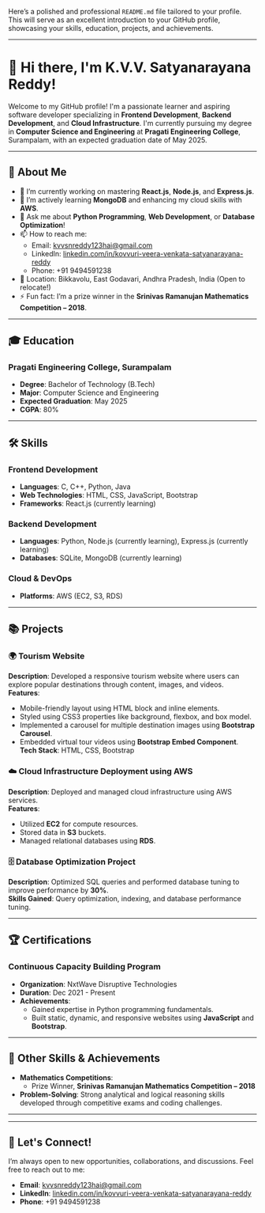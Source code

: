 Here’s a polished and professional `README.md` file tailored to your profile. This will serve as an excellent introduction to your GitHub profile, showcasing your skills, education, projects, and achievements.

---

# 👋 Hi there, I'm **K.V.V. Satyanarayana Reddy**!

Welcome to my GitHub profile! I'm a passionate learner and aspiring software developer specializing in **Frontend Development**, **Backend Development**, and **Cloud Infrastructure**. I'm currently pursuing my degree in **Computer Science and Engineering** at **Pragati Engineering College**, Surampalam, with an expected graduation date of May 2025.

---

## 🌟 About Me

- 🔭 I’m currently working on mastering **React.js**, **Node.js**, and **Express.js**.
- 🌱 I’m actively learning **MongoDB** and enhancing my cloud skills with **AWS**.
- 💬 Ask me about **Python Programming**, **Web Development**, or **Database Optimization**!
- 📫 How to reach me:  
  - Email: [kvvsnreddy123hai@gmail.com](mailto:kvvsnreddy123hai@gmail.com)  
  - LinkedIn: [linkedin.com/in/kovvuri-veera-venkata-satyanarayana-reddy](https://www.linkedin.com/in/kovvuri-veera-venkata-satyanarayana-reddy-562407229)  
  - Phone: +91 9494591238  
- 📍 Location: Bikkavolu, East Godavari, Andhra Pradesh, India (Open to relocate!)  
- ⚡ Fun fact: I’m a prize winner in the **Srinivas Ramanujan Mathematics Competition – 2018**.

---

## 🎓 Education

### **Pragati Engineering College, Surampalam**
- **Degree**: Bachelor of Technology (B.Tech)  
- **Major**: Computer Science and Engineering  
- **Expected Graduation**: May 2025  
- **CGPA**: 80%  

---

## 🛠 Skills

### Frontend Development
- **Languages**: C, C++, Python, Java  
- **Web Technologies**: HTML, CSS, JavaScript, Bootstrap  
- **Frameworks**: React.js (currently learning)

### Backend Development
- **Languages**: Python, Node.js (currently learning), Express.js (currently learning)  
- **Databases**: SQLite, MongoDB (currently learning)

### Cloud & DevOps
- **Platforms**: AWS (EC2, S3, RDS)

---

## 📚 Projects

### 🌍 **Tourism Website**
**Description**: Developed a responsive tourism website where users can explore popular destinations through content, images, and videos.  
**Features**:  
- Mobile-friendly layout using HTML block and inline elements.  
- Styled using CSS3 properties like background, flexbox, and box model.  
- Implemented a carousel for multiple destination images using **Bootstrap Carousel**.  
- Embedded virtual tour videos using **Bootstrap Embed Component**.  
**Tech Stack**: HTML, CSS, Bootstrap  

### ☁️ **Cloud Infrastructure Deployment using AWS**
**Description**: Deployed and managed cloud infrastructure using AWS services.  
**Features**:  
- Utilized **EC2** for compute resources.  
- Stored data in **S3** buckets.  
- Managed relational databases using **RDS**.  

### 🗄️ **Database Optimization Project**
**Description**: Optimized SQL queries and performed database tuning to improve performance by **30%**.  
**Skills Gained**: Query optimization, indexing, and database performance tuning.

---

## 🏆 Certifications

### **Continuous Capacity Building Program**
- **Organization**: NxtWave Disruptive Technologies  
- **Duration**: Dec 2021 - Present  
- **Achievements**:  
  - Gained expertise in Python programming fundamentals.  
  - Built static, dynamic, and responsive websites using **JavaScript** and **Bootstrap**.  

---

## 🌟 Other Skills & Achievements

- **Mathematics Competitions**:  
  - Prize Winner, **Srinivas Ramanujan Mathematics Competition – 2018**  
- **Problem-Solving**: Strong analytical and logical reasoning skills developed through competitive exams and coding challenges.  

---



---

## 🤝 Let's Connect!

I’m always open to new opportunities, collaborations, and discussions. Feel free to reach out to me:

- **Email**: [kvvsnreddy123hai@gmail.com](mailto:kvvsnreddy123hai@gmail.com)  
- **LinkedIn**: [linkedin.com/in/kovvuri-veera-venkata-satyanarayana-reddy](https://www.linkedin.com/in/kovvuri-veera-venkata-satyanarayana-reddy-562407229)  
- **Phone**: +91 9494591238 




